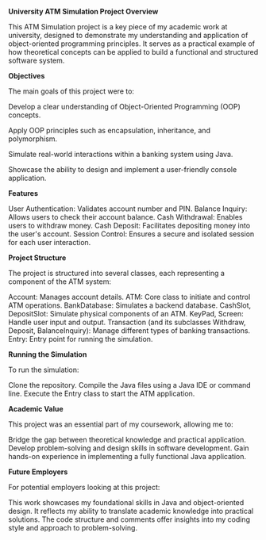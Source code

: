 **University ATM Simulation Project
Overview**


This ATM Simulation project is a key piece of my academic work at university, designed to demonstrate my understanding and application of object-oriented programming principles. It serves as a practical example of how theoretical concepts can be applied to build a functional and structured software system.

**Objectives**

The main goals of this project were to:

Develop a clear understanding of Object-Oriented Programming (OOP) concepts.

Apply OOP principles such as encapsulation, inheritance, and polymorphism.

Simulate real-world interactions within a banking system using Java.

Showcase the ability to design and implement a user-friendly console application.

**Features**

User Authentication: Validates account number and PIN.
Balance Inquiry: Allows users to check their account balance.
Cash Withdrawal: Enables users to withdraw money.
Cash Deposit: Facilitates depositing money into the user's account.
Session Control: Ensures a secure and isolated session for each user interaction.

**Project Structure**

The project is structured into several classes, each representing a component of the ATM system:

Account: Manages account details.
ATM: Core class to initiate and control ATM operations.
BankDatabase: Simulates a backend database.
CashSlot, DepositSlot: Simulate physical components of an ATM.
KeyPad, Screen: Handle user input and output.
Transaction (and its subclasses Withdraw, Deposit, BalanceInquiry): Manage different types of banking transactions.
Entry: Entry point for running the simulation.

**Running the Simulation**

To run the simulation:

Clone the repository.
Compile the Java files using a Java IDE or command line.
Execute the Entry class to start the ATM application.

**Academic Value**

This project was an essential part of my coursework, allowing me to:

Bridge the gap between theoretical knowledge and practical application.
Develop problem-solving and design skills in software development.
Gain hands-on experience in implementing a fully functional Java application.

**Future Employers**

For potential employers looking at this project:

This work showcases my foundational skills in Java and object-oriented design.
It reflects my ability to translate academic knowledge into practical solutions.
The code structure and comments offer insights into my coding style and approach to problem-solving.
